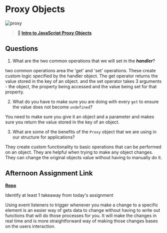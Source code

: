 # Proxy Objects

![proxy](https://bcw.blob.core.windows.net/public/img/journals/5120113092091727)

> **📖 [Intro to JavaScript Proxy Objects](https://codeworksacademy.com/fs-student-guide/resources/wk3/03-Proxies)**

## Questions

1. What are the two common operations that we will set in the ***handler***?

two common operations area the 'get' and 'set' operations. These create custom logic specified by the handler object. The get operator returns the value stored in the key of an object. and the set operator takes 3 arguments - the object, the property being accessed and the  value being set for that property.

2. What do you have to make sure you are doing with every `get` to ensure the value does not become `undefined`?

You need to make sure you give it an object and a parameter and makes sure you return the value stored in the key of an object.

3. What are some of the benefits of the `Proxy` object that we are using in our structure for applications?

They create custom functionality to basic operations that can be performed on an object. They are helpful when trying to make any object changes. They can change the original objects value without having to manually do it.

## Afternoon Assignment Link

**[Repo](https://github.com/Alexmquan/gregslist)**

Identify at least 1 takeaway from today's assignment

Using event listeners to trigger whenever you make a change to a specific element is an easier way of gets data to change without having to write out functions that will do those processes for you. It will make the changes in real time and is more straightforward way of making those changes bases on the users interaction.